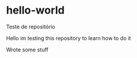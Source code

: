 # hello-world
Teste de repositório

Hello im testing this repository to learn how to do it

Wrote some stuff
